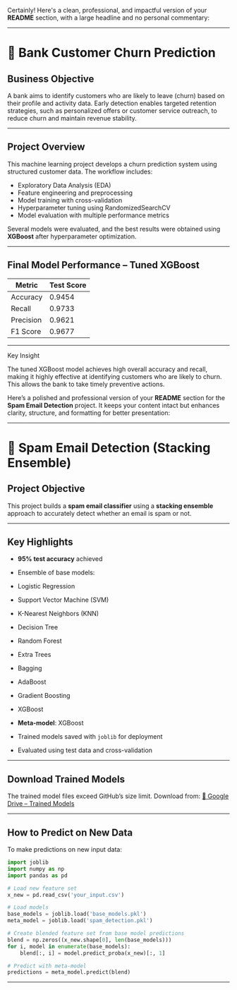 Certainly! Here's a clean, professional, and impactful version of your **README** section, with a large headline and no personal commentary:

---

# 🏦 Bank Customer Churn Prediction

##  Business Objective

A bank aims to identify customers who are likely to leave (churn) based on their profile and activity data. Early detection enables targeted retention strategies, such as personalized offers or customer service outreach, to reduce churn and maintain revenue stability.

---

##  Project Overview

This machine learning project develops a churn prediction system using structured customer data. The workflow includes:

* Exploratory Data Analysis (EDA)
* Feature engineering and preprocessing
* Model training with cross-validation
* Hyperparameter tuning using RandomizedSearchCV
* Model evaluation with multiple performance metrics

Several models were evaluated, and the best results were obtained using **XGBoost** after hyperparameter optimization.

---

##  Final Model Performance – Tuned XGBoost

| Metric    | Test Score |
| --------- | ---------- |
| Accuracy  | 0.9454     |
| Recall    | 0.9733     |
| Precision | 0.9621     |
| F1 Score  | 0.9677     |

---

  Key Insight

The tuned XGBoost model achieves high overall accuracy and recall, making it highly effective at identifying customers who are likely to churn. This allows the bank to take timely preventive actions.



Here’s a polished and professional version of your **README** section for the **Spam Email Detection** project. It keeps your content intact but enhances clarity, structure, and formatting for better presentation:

---




# 📧 Spam Email Detection (Stacking Ensemble)

##  Project Objective

This project builds a **spam email classifier** using a **stacking ensemble** approach to accurately detect whether an email is spam or not.

---

##  Key Highlights

*  **95% test accuracy** achieved
*  Ensemble of base models:

  * Logistic Regression
  * Support Vector Machine (SVM)
  * K-Nearest Neighbors (KNN)
  * Decision Tree
  * Random Forest
  * Extra Trees
  * Bagging
  * AdaBoost
  * Gradient Boosting
  * XGBoost
*  **Meta-model**: XGBoost
*  Trained models saved with `joblib` for deployment
*  Evaluated using test data and cross-validation

---

##  Download Trained Models

The trained model files exceed GitHub’s size limit.
 Download from:
[📁 Google Drive – Trained Models](https://drive.google.com/drive/folders/1XuF7MoJdLVEyBvEujw9af9zMsxijkk9I?dmr=1&ec=wgc-drive-globalnav-goto)

---

##  How to Predict on New Data

To make predictions on new input data:

```python
import joblib
import numpy as np
import pandas as pd

# Load new feature set
x_new = pd.read_csv('your_input.csv')

# Load models
base_models = joblib.load('base_models.pkl')
meta_model = joblib.load('spam_detection.pkl')

# Create blended feature set from base model predictions
blend = np.zeros((x_new.shape[0], len(base_models)))
for i, model in enumerate(base_models):
    blend[:, i] = model.predict_proba(x_new)[:, 1]

# Predict with meta-model
predictions = meta_model.predict(blend)
```

---

